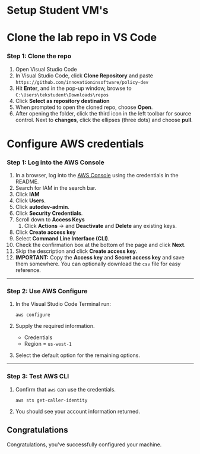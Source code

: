 # Setup Student VM's

# Clone the lab repo in VS Code

### Step 1: Clone the repo

1. Open Visual Studio Code
2. In Visual Studio Code, click **Clone Repository** and paste `https://github.com/innovationinsoftware/policy-dev`
3. Hit **Enter**, and in the pop-up window, browse to `C:\Users\tekstudent\Downloads\repos`
4. Click **Select as repository destination**
5. When prompted to open the cloned repo, choose **Open**.
6. After opening the folder, click the third icon in the left toolbar for source control. Next to **changes**, click the ellipses (three dots) and choose **pull**.

# Configure AWS credentials

### **Step 1: Log into the AWS Console**

1. In a browser, log into the [AWS Console](https://console.aws.amazon.com/) using the credentials in the README.   
2. Search for IAM in the search bar.
3. Click **IAM**  
4. Click **Users**.
5. Click **autodev-admin**.
6. Click **Security Credentials**.
7. Scroll down to **Access Keys**
   1. Click **Actions** -> and **Deactivate** and **Delete** any existing keys.
8. Click **Create access key**
9. Select **Command Line Interface (CLI)**. 
10. Check the confirmation box at the bottom of the page and click **Next**.
11. Skip the description and click **Create access key**.
12. **IMPORTANT:** Copy the **Access key** and **Secret access key** and save them somewhere. You can optionally download the `csv` file for easy reference. 

---

### **Step 2: Use AWS Configure**

1. In the Visual Studio Code Terminal run: 

   ```
   aws configure
   ```

2. Supply the required information.
   * Credentials 
   * Region = `us-west-1`
3. Select the default option for the remaining options.

---

### **Step 3: Test AWS CLI**

1. Confirm that `aws` can use the credentials.

   ```
   aws sts get-caller-identity
   ```

2. You should see your account information returned.



## Congratulations

Congratulations, you've successfully configured your machine.
